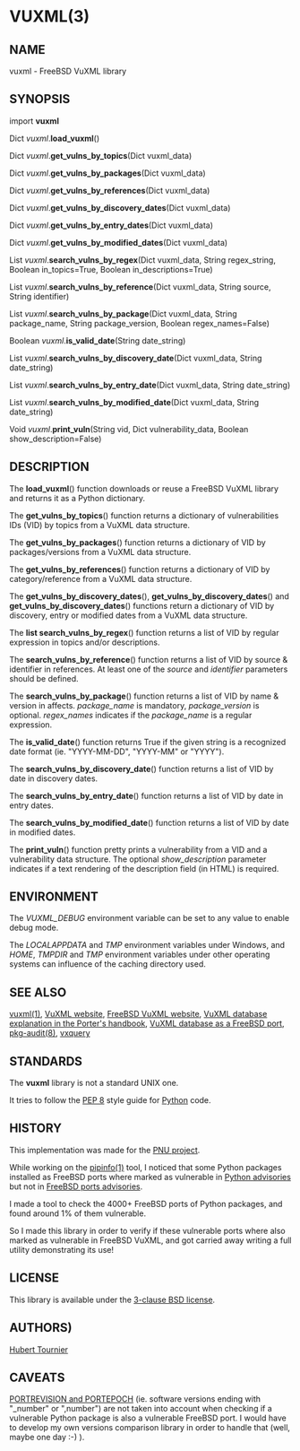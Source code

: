 # VUXML(3)

## NAME
vuxml - FreeBSD VuXML library

## SYNOPSIS
import **vuxml**

Dict *vuxml*.**load_vuxml**()

Dict *vuxml*.**get_vulns_by_topics**(Dict vuxml_data)

Dict *vuxml*.**get_vulns_by_packages**(Dict vuxml_data)

Dict *vuxml*.**get_vulns_by_references**(Dict vuxml_data)

Dict *vuxml*.**get_vulns_by_discovery_dates**(Dict vuxml_data)

Dict *vuxml*.**get_vulns_by_entry_dates**(Dict vuxml_data)

Dict *vuxml*.**get_vulns_by_modified_dates**(Dict vuxml_data)

List *vuxml*.**search_vulns_by_regex**(Dict vuxml_data, String regex_string, Boolean in_topics=True, Boolean in_descriptions=True)

List *vuxml*.**search_vulns_by_reference**(Dict vuxml_data, String source, String identifier)
 
List *vuxml*.**search_vulns_by_package**(Dict vuxml_data, String package_name, String package_version, Boolean regex_names=False)

Boolean *vuxml*.**is_valid_date**(String date_string)

List *vuxml*.**search_vulns_by_discovery_date**(Dict vuxml_data, String date_string)

List *vuxml*.**search_vulns_by_entry_date**(Dict vuxml_data, String date_string)

List *vuxml*.**search_vulns_by_modified_date**(Dict vuxml_data, String date_string)

Void *vuxml*.**print_vuln**(String vid, Dict vulnerability_data, Boolean show_description=False)

## DESCRIPTION
The **load_vuxml**() function downloads or reuse a FreeBSD VuXML library and returns it as a Python dictionary.

The **get_vulns_by_topics**() function returns a dictionary of vulnerabilities IDs (VID) by topics from a VuXML data structure.

The **get_vulns_by_packages**() function returns a dictionary of VID by packages/versions from a VuXML data structure.

The **get_vulns_by_references**() function returns a dictionary of VID by category/reference from a VuXML data structure.

The **get_vulns_by_discovery_dates**(), **get_vulns_by_discovery_dates**() and **get_vulns_by_discovery_dates**() functions
return a dictionary of VID by discovery, entry or modified dates from a VuXML data structure.

The **list search_vulns_by_regex**() function returns a list of VID by regular expression in topics and/or descriptions.

The **search_vulns_by_reference**() function returns a list of VID by source & identifier in references.
At least one of the *source* and *identifier* parameters should be defined.

The **search_vulns_by_package**() function returns a list of VID by name & version in affects.
*package_name* is mandatory, *package_version* is optional.
*regex_names* indicates if the *package_name* is a regular expression.

The **is_valid_date**() function returns True if the given string is a recognized date format (ie. "YYYY-MM-DD", "YYYY-MM" or "YYYY").

The **search_vulns_by_discovery_date**() function returns a list of VID by date in discovery dates.

The **search_vulns_by_entry_date**() function returns a list of VID by date in entry dates.

The **search_vulns_by_modified_date**() function returns a list of VID by date in modified dates.

The **print_vuln**() function pretty prints a vulnerability from a VID and a vulnerability data structure.
The optional *show_description* parameter indicates if a text rendering of the description field (in HTML) is required.

## ENVIRONMENT
The *VUXML_DEBUG* environment variable can be set to any value to enable debug mode.

The *LOCALAPPDATA* and *TMP* environment variables under Windows, and *HOME*, *TMPDIR* and *TMP* environment variables
under other operating systems can influence of the caching directory used.

## SEE ALSO
[vuxml(1)](https://github.com/HubTou/vuxml/blob/main/VUXML.1.md),
[VuXML website](https://www.vuxml.org/),
[FreeBSD VuXML website](https://www.vuxml.org/freebsd/),
[VuXML database explanation in the Porter's handbook](https://docs.freebsd.org/en/books/porters-handbook/security/),
[VuXML database as a FreeBSD port](https://www.freshports.org/security/vuxml/),
[pkg-audit(8)](https://man.freebsd.org/cgi/man.cgi?query=pkg-audit),
[vxquery](https://www.freshports.org/security/vxquery/)

## STANDARDS
The **vuxml** library is not a standard UNIX one.

It tries to follow the [PEP 8](https://www.python.org/dev/peps/pep-0008/) style guide for [Python](https://www.python.org/) code.

## HISTORY
This implementation was made for the [PNU project](https://github.com/HubTou/PNU).

While working on the [pipinfo(1)](https://github.com/HubTou/pipinfo) tool, I noticed that some Python packages installed as FreeBSD ports
where marked as vulnerable in [Python advisories](https://github.com/pypa/advisory-database) but not in [FreeBSD ports advisories](https://www.vuxml.org/freebsd/index.html).

I made a tool to check the 4000+ FreeBSD ports of Python packages, and found around 1% of them vulnerable.

So I made this library in order to verify if these vulnerable ports where also marked as vulnerable in FreeBSD VuXML,
and got carried away writing a full utility demonstrating its use!

## LICENSE
This library is available under the [3-clause BSD license](https://opensource.org/licenses/BSD-3-Clause).

## AUTHORS)
[Hubert Tournier](https://github.com/HubTou)

## CAVEATS
[PORTREVISION and PORTEPOCH](https://people.freebsd.org/~olivierd/porters-handbook/makefile-naming.html) (ie. software versions ending with "\_number" or ",number")
are not taken into account when checking if a vulnerable Python package is also a vulnerable FreeBSD port.
I would have to develop my own versions comparison library in order to handle that (well, maybe one day :-) ).
